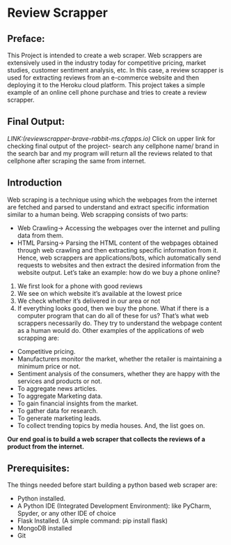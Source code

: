 # Review Scrapper
## Preface:
This Project is intended to create a web scraper. Web scrappers are extensively used in the industry today for competitive pricing, market studies, customer sentiment analysis, etc. In this case, a review scrapper is used for extracting reviews from an e-commerce website and then deploying it to the Heroku cloud platform. This project takes a simple example of an online cell phone purchase and tries to create a review scrapper.
## Final Output:
*LINK:(reviewscrapper-brave-rabbit-ms.cfapps.io)*
Click on upper link for checking final output of the project- search any cellphone name/ brand in the search bar and my program will return all the reviews related to that cellphone after scraping the same from internet.

## Introduction
Web scraping is a technique using which the webpages from the internet are fetched and parsed to understand and extract specific information similar to a human being. Web scrapping consists of two parts:
- Web Crawling→ Accessing the webpages over the internet and pulling data from them.
- HTML Parsing→ Parsing the HTML content of the webpages obtained through web crawling and then extracting specific information from it.
Hence, web scrappers are applications/bots, which automatically send requests to websites and then extract the desired information from the website output.
Let’s take an example:
how do we buy a phone online?
1. We first look for a phone with good reviews
2. We see on which website it’s available at the lowest price
3. We check whether it’s delivered in our area or not
4. If everything looks good, then we buy the phone.
What if there is a computer program that can do all of these for us? That’s what web scrappers necessarily do. They try to understand the webpage content as a human would do.
Other examples of the applications of web scrapping are:
- Competitive pricing.
- Manufacturers monitor the market, whether the retailer is maintaining a minimum price or not.
- Sentiment analysis of the consumers, whether they are happy with the services and products or not.
- To aggregate news articles.
- To aggregate Marketing data.
- To gain financial insights from the market.
- To gather data for research.
- To generate marketing leads.
- To collect trending topics by media houses.
And, the list goes on.

**Our end goal is to build a web scraper that collects the reviews of a product from the internet.**
## Prerequisites:
The things needed before start building a python based web scraper are:
- Python installed.
- A Python IDE (Integrated Development Environment): like PyCharm, Spyder, or any other IDE of choice
- Flask Installed. (A simple command: pip install flask)
- MongoDB installed 
- Git
